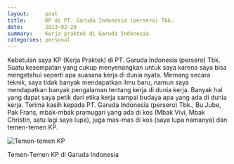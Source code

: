 ```yaml
---
layout:     post
title:      KP di PT. Garuda Indonesia (persero) Tbk.
date:       2013-02-20
summary:    Kerja praktek di Garuda Indonesia
categories: personal
---
```


Kebetulan saya KP (Kerja Praktek) di PT. Garuda Indonesia (persero) Tbk. Suatu kesempatan yang cukup menyenangkan untuk saya karena saya bisa mengetahui seperti apa suasana kerja di dunia nyata. Memang secara teknik, saya tidak banyak mendapatkan ilmu baru, namun saya mendapatkan banyak pengalaman tentang kerja di dunia kerja. Banyak hal yang dapat saya petik dari etika kerja sampai budaya apa yang ada di dunia kerja. Terima kasih kepada PT. Garuda Indonesia (persero) Tbk., Bu Jube, Pak Frans, mbak-mbak pramugari yang ada di kos (Mbak Vivi, Mbak Christin, satu lagi saya lupa), juga mas-mas di kos (saya lupa namanya) dan temen-temen KP.

![Temen-temen KP](https://public-ch3301.files.1drv.com/y3pp7X7IENAzGpZON1swX9vrOykj_tX6beh7IpoRorRpwZKlkxvggJ8sG0TXhjLixrxvlOrWJgUPCSvD244auWVN6YdnLopHxmxJhCoNJfyumCXqDrABEZ0LyXMuqhS7wjv/P2150032.JPG)

Temen-Temen KP di Garuda Indonesia